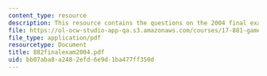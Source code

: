 ```yaml
---
content_type: resource
description: This resource contains the questions on the 2004 final exam.
file: https://ol-ocw-studio-app-qa.s3.amazonaws.com/courses/17-881-game-theory-and-political-theory-fall-2004/bb07aba8a2482efd6e9d1ba477ff350d_882finalexam2004.pdf
file_type: application/pdf
resourcetype: Document
title: 882finalexam2004.pdf
uid: bb07aba8-a248-2efd-6e9d-1ba477ff350d
---
```

